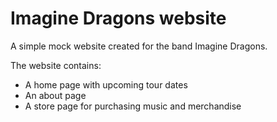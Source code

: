 # Imagine Dragons website

A simple mock website created for the band Imagine Dragons.

The website contains:
* A home page with upcoming tour dates
* An about page
* A store page for purchasing music and merchandise
